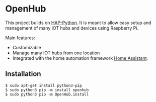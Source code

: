 # OpenHub

This project builds on [HAP-Python](https://github.com/ikalchev/HAP-python). It is meant to allow easy setup and management of many iOT hubs and devices using Raspberry Pi.

Main features:

* Customizable
* Manage many iOT hubs from one location
* Integrated with the home automation framework [Home Assistant](https://github.com/home-assistant/home-assistant).

## Installation 


```
$ sudo apt-get install python3-pip
$ sudo python3 pip -m install openhub
$ sudo python3 pip -m OpenHub.install
```
